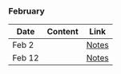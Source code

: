 ### February

|Date|Content|Link|
|---|---|---|
|Feb&nbsp;2||[Notes](/Notes/February/001_Feb2/)|
|Feb&nbsp;12||[Notes](/Notes/February/002_Feb12/)|